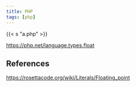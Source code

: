 ```yaml
---
title: PHP
tags: [php]
---
```


{{< s "a.php" >}}

<https://php.net/language.types.float>

## References

<https://rosettacode.org/wiki/Literals/Floating_point>
